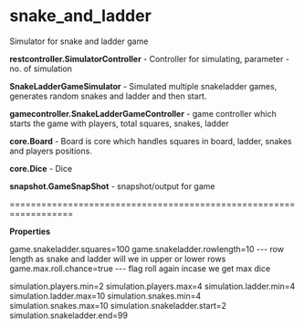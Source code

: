 # snake_and_ladder

Simulator for snake and ladder game

<b>restcontroller.SimulatorController</b> - Controller for simulating, parameter - no. of simulation

<b>SnakeLadderGameSimulator</b> - Simulated multiple snakeladder games, generates random snakes and ladder and then start.

<b>gamecontroller.SnakeLadderGameController</b> - game controller which starts the game with players, total squares, snakes, ladder

<b>core.Board</b> - Board is core which handles squares in board, ladder, snakes and players positions.

<b>core.Dice</b> - Dice

<b>snapshot.GameSnapShot</b> - snapshot/output for game


==================================================================

<b>Properties</b>

game.snakeladder.squares=100
game.snakeladder.rowlength=10   --- row length as snake and ladder will we in upper or lower rows
game.max.roll.chance=true       --- flag roll again incase we get max dice

simulation.players.min=2
simulation.players.max=4
simulation.ladder.min=4
simulation.ladder.max=10
simulation.snakes.min=4
simulation.snakes.max=10
simulation.snakeladder.start=2
simulation.snakeladder.end=99
